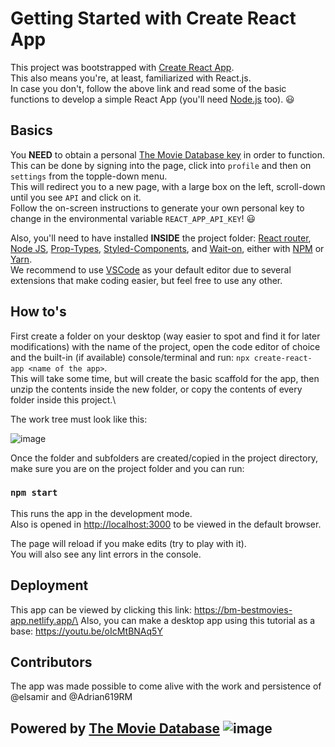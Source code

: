 # Getting Started with Create React App

This project was bootstrapped with [Create React App](https://github.com/facebook/create-react-app).\
This also means you're, at least, familiarized with React.js.\
In case you don't, follow the above link and read some of the basic functions to develop a simple React App (you'll need [Node.js](https://nodejs.org/en/) too). :smiley:

## Basics

You **NEED** to obtain a personal [The Movie Database key](https://www.themoviedb.org/) in order to function.\
This can be done by signing into the page, click into `profile` and then on `settings` from the topple-down menu.\
This will redirect you to a new page, with a large box on the left, scroll-down until you see `API` and click on it.\
Follow the on-screen instructions to generate your own personal key to change in the environmental variable `REACT_APP_API_KEY`! :smiley:

Also, you'll need to have installed **INSIDE** the project folder: [React router](https://reactrouter.com/), [Node JS](https://nodejs.org/en/), [Prop-Types](https://www.npmjs.com/package/prop-types), [Styled-Components](https://styled-components.com/), and [Wait-on](https://www.npmjs.com/package/wait-on), either with [NPM](https://www.npmjs.com/) or [Yarn](https://yarnpkg.com/).\
We recommend to use [VSCode](https://code.visualstudio.com/) as your default editor due to several extensions that make coding easier, but feel free to use any other.

## How to's

First create a folder on your desktop (way easier to spot and find it for later modifications) with the name of the project, open the code editor of choice and the built-in (if available) console/terminal and run: `npx create-react-app <name of the app>`.\
This will take some time, but will create the basic scaffold for the app, then unzip the contents inside the new folder, or copy the contents of every folder inside this project.\

The work tree must look like this:

![image](https://user-images.githubusercontent.com/37989755/144789264-36974eed-6a40-42d7-a29b-b83dda6c9b1c.png)

Once the folder and subfolders are created/copied in the project directory, make sure you are on the project folder and you can run:

### `npm start`

This runs the app in the development mode.\
Also is opened in [http://localhost:3000](http://localhost:3000) to be viewed in the default browser.

The page will reload if you make edits (try to play with it).\
You will also see any lint errors in the console.

## Deployment

This app can be viewed by clicking this link: https://bm-bestmovies-app.netlify.app/\
Also, you can make a desktop app using this tutorial as a base: https://youtu.be/oIcMtBNAq5Y

## Contributors

The app was made possible to come alive with the work and persistence of @elsamir and @Adrian619RM

## Powered by [The Movie Database](https://www.themoviedb.org/) ![image](https://user-images.githubusercontent.com/37989755/144807713-29ed5f6c-5dc2-4aef-875e-6eafb2e29ccd.png)

